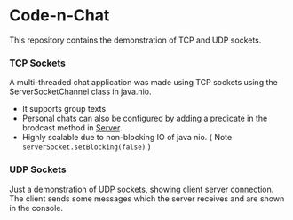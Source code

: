 # Code-n-Chat


This repository contains the demonstration of TCP and UDP sockets.

### TCP Sockets

A multi-threaded chat application was made using TCP sockets using the ServerSocketChannel class 
in java.nio. 
* It supports group texts
* Personal chats can also be configured by adding a predicate in the brodcast method in [Server](./TCP/Server.java).
* Highly scalable due to non-blocking IO of java nio. ( Note `serverSocket.setBlocking(false)` )


### UDP Sockets

Just a demonstration of UDP sockets, showing client server connection. The client sends some messages 
which the server receives and are shown in the console.



